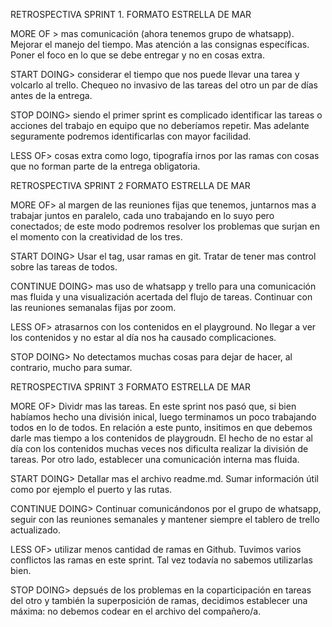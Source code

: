 RETROSPECTIVA SPRINT 1.
FORMATO ESTRELLA DE MAR

MORE OF > mas comunicación (ahora tenemos grupo de whatsapp). Mejorar el manejo del tiempo. Mas atención a las consignas específicas. Poner el foco en lo que se debe entregar y no en cosas extra.

START DOING> considerar el tiempo que nos puede llevar una tarea y volcarlo al trello. Chequeo no invasivo de las tareas del otro un par de días antes de la entrega. 

STOP DOING> siendo el primer sprint es complicado identificar las tareas o acciones del trabajo en equipo que no deberíamos repetir. Mas adelante seguramente podremos identificarlas con mayor facilidad.

LESS OF> cosas extra como logo, tipografía irnos por las ramas con cosas que no forman parte de la entrega obligatoria. 

RETROSPECTIVA SPRINT 2
FORMATO ESTRELLA DE MAR

MORE OF> al margen de las reuniones fijas que tenemos, juntarnos mas a trabajar juntos en paralelo, cada uno trabajando en lo suyo pero conectados; de este modo podremos resolver los problemas que surjan en el momento con la creatividad de los tres. 

START DOING> Usar el tag, usar ramas en git. Tratar de tener mas control sobre las tareas de todos.

CONTINUE DOING> mas uso de whatsapp y trello para una comunicación mas fluida y una visualización acertada del flujo de tareas. Continuar con las reuniones semanalas fijas por zoom.

LESS OF> atrasarnos con los contenidos en el playground. No llegar a ver los contenidos y no estar al día nos ha causado complicaciones.

STOP DOING> No detectamos muchas cosas para dejar de hacer, al contrario, mucho para sumar.


RETROSPECTIVA SPRINT 3
FORMATO ESTRELLA DE MAR

MORE OF> Dividr mas las tareas. En este sprint nos pasó que, si bien habíamos hecho una división inical, luego terminamos un poco trabajando todos en lo de todos. En relación a este punto, insitimos en que debemos darle mas tiempo a los contenidos de playgroudn. El hecho de no estar al día con los contenidos muchas veces nos dificulta realizar la división de tareas. Por otro lado, establecer una comunicación interna mas fluida.

START DOING> Detallar mas el archivo readme.md. Sumar información útil como por ejemplo el puerto y las rutas.

CONTINUE DOING> Continuar comunicándonos por el grupo de whatsapp, seguir con las reuniones semanales y mantener siempre el tablero de trello actualizado.

LESS OF> utilizar menos cantidad de ramas en Github. Tuvimos varios conflictos las ramas en este sprint. Tal vez todavía no sabemos utilizarlas bien.

STOP DOING> depsués de los problemas en la coparticipación en tareas del otro y también la superposición de ramas, decidimos establecer una máxima: no debemos codear en el archivo del compañero/a.


